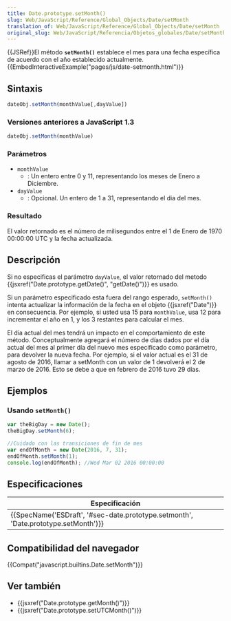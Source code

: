 ```yaml
---
title: Date.prototype.setMonth()
slug: Web/JavaScript/Reference/Global_Objects/Date/setMonth
translation_of: Web/JavaScript/Reference/Global_Objects/Date/setMonth
original_slug: Web/JavaScript/Referencia/Objetos_globales/Date/setMonth
---
```

{{JSRef}}El método **`setMonth()`** establece el mes para una fecha específica de acuerdo con el año establecido actualmente.{{EmbedInteractiveExample("pages/js/date-setmonth.html")}}

## Sintaxis

```js
dateObj.setMonth(monthValue[,dayValue])
```

### Versiones anteriores a JavaScript 1.3

```js
dateObj.setMonth(monthValue)
```

### Parámetros

- `monthValue`
  - : Un entero entre 0 y 11, representando los meses de Enero a Diciembre.
- `dayValue`
  - : Opcional. Un entero de 1 a 31, representando el dia del mes.

### Resultado

El valor retornado es el número de milisegundos entre el 1 de Enero de 1970 00:00:00 UTC y la fecha actualizada.

## Descripción

Si no especificas el parámetro `dayValue`, el valor retornado del metodo {{jsxref("Date.prototype.getDate()", "getDate()")}} es usado.

Si un parámetro especificado esta fuera del rango esperado, `setMonth()` intenta actualizar la información de la fecha en el objeto {{jsxref("Date")}} en consecuencia. Por ejemplo, si usted usa 15 para `monthValue`, usa 12 para incrementar el año en 1, y los 3 restantes para calcular el mes.

El día actual del mes tendrá un impacto en el comportamiento de este método. Conceptualmente agregará el número de días dados por el día actual del mes al primer día del nuevo mes especificado como parámetro, para devolver la nueva fecha. Por ejemplo, si el valor actual es el 31 de agosto de 2016, llamar a setMonth con un valor de 1 devolverá el 2 de marzo de 2016. Esto se debe a que en febrero de 2016 tuvo 29 días.

## Ejemplos

### Usando `setMonth()`

```js
var theBigDay = new Date();
theBigDay.setMonth(6);

//Cuidado con las transiciones de fin de mes
var endOfMonth = new Date(2016, 7, 31);
endOfMonth.setMonth(1);
console.log(endOfMonth); //Wed Mar 02 2016 00:00:00
```

## Especificaciones

| Especificación                                                                                               |
| ------------------------------------------------------------------------------------------------------------ |
| {{SpecName('ESDraft', '#sec-date.prototype.setmonth', 'Date.prototype.setMonth')}} |

## Compatibilidad del navegador

{{Compat("javascript.builtins.Date.setMonth")}}

## Ver también

- {{jsxref("Date.prototype.getMonth()")}}
- {{jsxref("Date.prototype.setUTCMonth()")}}
